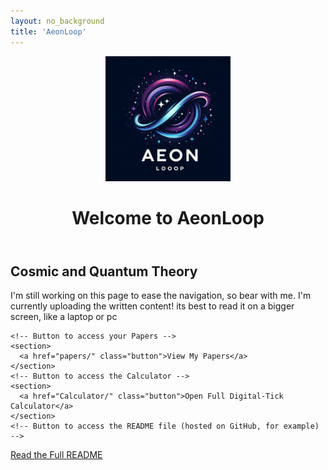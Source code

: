 ```yaml
---
layout: no_background
title: 'AeonLoop'
---
```


<div>
  <header class="main-header">
    <img
      src="Images/AeonLoop_Logo.jpg"
      alt="AeonLoop Logo"
      style="max-width: 200px"
    />
    <h1>Welcome to AeonLoop</h1>
  </header>

  <main>
    <section>
      <h2>Cosmic and Quantum Theory</h2>
      <p>
        I'm still working on this page to ease the navigation, so bear with me.
        I'm currently uploading the written content! its best to read it on a
        bigger screen, like a laptop or pc
      </p>
    </section>

    <!-- Button to access your Papers -->
    <section>
      <a href="papers/" class="button">View My Papers</a>
    </section>
    <!-- Button to access the Calculator -->
    <section>
      <a href="Calculator/" class="button">Open Full Digital‑Tick Calculator</a>
    </section>
	<!-- Button to access the README file (hosted on GitHub, for example) -->
<section>
  <a href="https://cosmicreplicator.github.io/AeonLoop/papers/README.html" class="button" target="_blank">
    Read the Full README
  </a>
</section>

  </main>

  <!-- Add the comment section right before the closing body tag -->
  <div id="comments"></div>
  <script
    src="https://utteranc.es/client.js"
    repo="CosmicReplicator/AeonLoop"
    issue-term="pathname"
    theme="github-light"
    crossorigin="anonymous"
    async
  ></script>
</div>
<!-- End of no-bg-container -->
